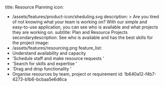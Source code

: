title: Resource Planning
icon:
  - /assets/features/product-icon/sheduling.svg
description: >
  Are you tired of not knowing what your team is working on? With our simple and easy-to-use
  application, you can see who is available and what projects they are working on.
subtitle: Plan and Resource Projects
secondarydescription: See who is available and has the best skills for the project
image:
  - /assets/features/resourcing.png
feature_list:
  - Understand availability and capacity
  - 'Schedule staff and make resource requests '
  - 'Search for skills and expertise '
  - 'Drag and drop functionality '
  - Organise resources by team, project or requirement
id: 1b640a12-f4b7-4273-b1b6-bcbaa5e6d6ca
